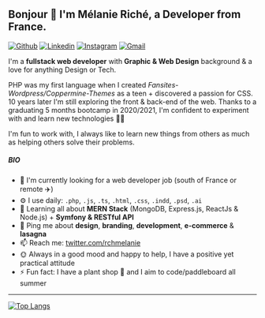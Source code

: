 ## Bonjour 👋 I'm Mélanie Riché, a Developer from France.

[![Github](https://img.shields.io/badge/-Github-000?style=flat&logo=Github&logoColor=white)](https://github.com/melanieriche)
[![Linkedin](https://img.shields.io/badge/-LinkedIn-blue?style=flat&logo=Linkedin&logoColor=white)](https://www.linkedin.com/in/melanieriche//)
[![Instagram](https://img.shields.io/badge/-Instagram-c13584?style=flat&labelColor=c13584&logo=instagram&logoColor=white)](https://www.instagram.com/rchmelanie/)
[![Gmail](https://img.shields.io/badge/-Gmail-c14438?style=flat&logo=Gmail&logoColor=white)](mailto:melanieriche.dev@gmail.com)

I'm a **fullstack web developer** with **Graphic & Web Design** background & a love for anything Design or Tech. 

PHP was my first language when I created *Fansites-Wordpress/Coppermine-Themes* as a teen + discovered a passion for CSS.
10 years later I'm still exploring the front & back-end of the web. Thanks to a graduating 5 months bootcamp in 2020/2021, I'm confident to experiment with and learn new technologies 👩‍💻

I'm fun to work with, I always like to learn new things from others as much as helping others solve their problems. 
 
##### BIO

- 🚀 I'm currently looking for a web developer job (south of France or remote ✈️)
- ⚙️ I use daily: `.php`, `.js`, `.ts`, `.html`, `.css`, `.indd`, `.psd`, `.ai` 
- 🌱 Learning all about **MERN Stack** (MongoDB, Express.js, ReactJs & Node.js) + **Symfony & RESTful API**
- 💬 Ping me about **design**, **branding**, **development**, **e-commerce** & **lasagna**
- 📫 Reach me: [twitter.com/rchmelanie](https://twitter.com/rchmelanie)
- 🌞 Always in a good mood and happy to help, I have a positive yet practical attitude
- ⚡️ Fun fact: I have a plant shop 🌱 and I aim to code/paddleboard all summer 

---
[![Top Langs](https://github-readme-stats.vercel.app/api/top-langs/?username=melanieriche&layout=compact)](https://github.com/melanieriche/github-readme-stats)
